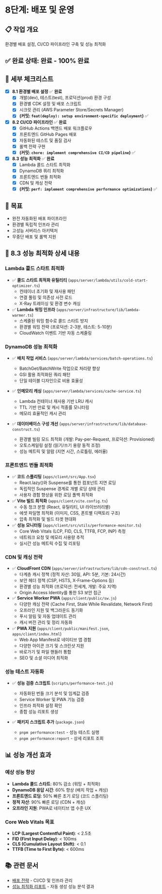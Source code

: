 # 8단계: 배포 및 운영

## 📋 작업 개요

환경별 배포 설정, CI/CD 파이프라인 구축 및 성능 최적화

## ✅ 완료 상태: **완료** - 100% 완료

## 📝 세부 체크리스트

- [x] **8.1 환경별 배포 설정** ✅ **완료**
  - [x] 개발(dev), 테스트(test), 프로덕션(prod) 환경 구성
  - [x] 환경별 CDK 설정 및 배포 스크립트
  - [x] 시크릿 관리 (AWS Parameter Store/Secrets Manager)
  - [x] **(커밋: `feat(deploy): setup environment-specific deployment`)** ✅

- [x] **8.2 CI/CD 파이프라인** ✅ **완료**
  - [x] GitHub Actions 백엔드 배포 워크플로우
  - [x] 프론트엔드 GitHub Pages 배포
  - [x] 자동화된 테스트 및 품질 검사
  - [x] 롤백 전략 구현
  - [x] **(커밋: `chore: implement comprehensive CI/CD pipeline`)** ✅

- [x] **8.3 성능 최적화** ✅ **완료**
  - [x] Lambda 콜드 스타트 최적화
  - [x] DynamoDB 쿼리 최적화
  - [x] 프론트엔드 번들 최적화
  - [x] CDN 및 캐싱 전략
  - [x] **(커밋: `perf: implement comprehensive performance optimizations`)** ✅

## 🎯 목표

- 완전 자동화된 배포 파이프라인
- 환경별 독립적 인프라 관리
- 고성능 서버리스 아키텍처
- 무중단 배포 및 롤백 지원

## 🚀 8.3 성능 최적화 상세 내용

### Lambda 콜드 스타트 최적화

- ✅ **콜드 스타트 최적화 유틸리티** (`apps/server/lambda/utils/cold-start-optimizer.ts`)
  - 컨테이너 초기화 및 재사용 패턴
  - 연결 풀링 및 의존성 사전 로드
  - X-Ray 트레이싱 및 환경 변수 캐싱
- ✅ **Lambda 워밍 인프라** (`apps/server/infrastructure/lib/lambda-warmer.ts`)
  - 스케줄된 워밍 함수로 콜드 스타트 방지
  - 환경별 워밍 전략 (프로덕션: 2-3분, 테스트: 5-10분)
  - CloudWatch 이벤트 기반 자동 스케줄링

### DynamoDB 성능 최적화

- ✅ **배치 작업 서비스** (`apps/server/lambda/services/batch-operations.ts`)
  - BatchGet/BatchWrite 작업으로 처리량 향상
  - GSI 활용 최적화된 쿼리 패턴
  - 단일 테이블 디자인으로 비용 효율성
- ✅ **인메모리 캐싱** (`apps/server/lambda/services/cache-service.ts`)
  - Lambda 컨테이너 재사용 기반 LRU 캐시
  - TTL 기반 만료 및 캐시 적중률 모니터링
  - 메모리 효율적인 캐시 관리

- ✅ **데이터베이스 구성 개선** (`apps/server/infrastructure/lib/database-construct.ts`)
  - 환경별 빌링 모드 최적화 (개발: Pay-per-Request, 프로덕션: Provisioned)
  - 오토스케일링 설정 (읽기/쓰기 용량 동적 조정)
  - 성능 메트릭 및 알람 (지연 시간, 스로틀링, 에러율)

### 프론트엔드 번들 최적화

- ✅ **코드 스플리팅** (`apps/client/src/App.tsx`)
  - React.lazy()와 Suspense를 통한 컴포넌트 지연 로딩
  - 독립적인 Suspense 경계로 개별 로딩 상태 관리
  - 사용자 경험 향상을 위한 로딩 폴백 최적화
- ✅ **Vite 빌드 최적화** (`apps/client/vite.config.ts`)
  - 수동 청크 분할 (React, 유틸리티, UI 라이브러리별)
  - 에셋 파일명 최적화 (이미지, CSS, 폰트별 디렉토리 구조)
  - 압축 최적화 및 빌드 타겟 현대화
- ✅ **성능 모니터링** (`apps/client/src/utils/performance-monitor.ts`)
  - Core Web Vitals (LCP, FID, CLS, TTFB, FCP, INP) 측정
  - 네트워크 요청 및 메모리 사용량 추적
  - 실시간 성능 메트릭 수집 및 리포팅

### CDN 및 캐싱 전략

- ✅ **CloudFront CDN** (`apps/server/infrastructure/lib/cdn-construct.ts`)
  - 다계층 캐시 정책 (정적 자산: 30일, API: 5분, 기본: 24시간)
  - 보안 헤더 정책 (CSP, HSTS, X-Frame-Options 등)
  - 환경별 성능 최적화 (프로덕션: 전세계, 개발: 주요 지역)
  - Origin Access Identity를 통한 S3 보안 접근
- ✅ **Service Worker PWA** (`apps/client/public/sw.js`)
  - 다양한 캐싱 전략 (Cache First, Stale While Revalidate, Network First)
  - 오프라인 지원 및 백그라운드 동기화
  - 푸시 알림 및 자동 업데이트 관리
  - 캐시 버전 관리 및 정리 자동화
- ✅ **PWA 지원** (`apps/client/public/manifest.json`, `apps/client/index.html`)
  - Web App Manifest로 네이티브 앱 경험
  - 다양한 아이콘 크기 및 스크린샷 지원
  - 바로가기 및 파일 핸들러 통합
  - SEO 및 소셜 미디어 최적화

### 성능 테스트 자동화

- ✅ **성능 검증 스크립트** (`scripts/performance-test.js`)
  - 자동화된 번들 크기 분석 및 임계값 검증
  - Service Worker 및 PWA 기능 검증
  - 인프라 최적화 설정 확인
  - 종합 성능 리포트 생성

- ✅ **패키지 스크립트 추가** (`package.json`)
  - `pnpm performance:test` - 성능 테스트 실행
  - `pnpm performance:report` - 상세 리포트 조회

## 📊 성능 개선 효과

### 예상 성능 향상

- **Lambda 콜드 스타트**: 80% 감소 (워밍 + 최적화)
- **DynamoDB 응답 시간**: 60% 향상 (배치 작업 + 캐싱)
- **프론트엔드 로딩**: 50% 빠른 초기 로딩 (코드 스플리팅)
- **정적 자산**: 90% 빠른 로딩 (CDN + 캐싱)
- **오프라인 지원**: PWA로 네이티브 앱 수준 UX

### Core Web Vitals 목표

- **LCP (Largest Contentful Paint)**: < 2.5초
- **FID (First Input Delay)**: < 100ms
- **CLS (Cumulative Layout Shift)**: < 0.1
- **TTFB (Time to First Byte)**: < 600ms

## 📚 관련 문서

- [배포 전략](../design/09-deployment.md) - CI/CD 및 인프라 관리
- [성능 최적화 리포트](../../performance-report.json) - 자동 생성 성능 분석 결과
